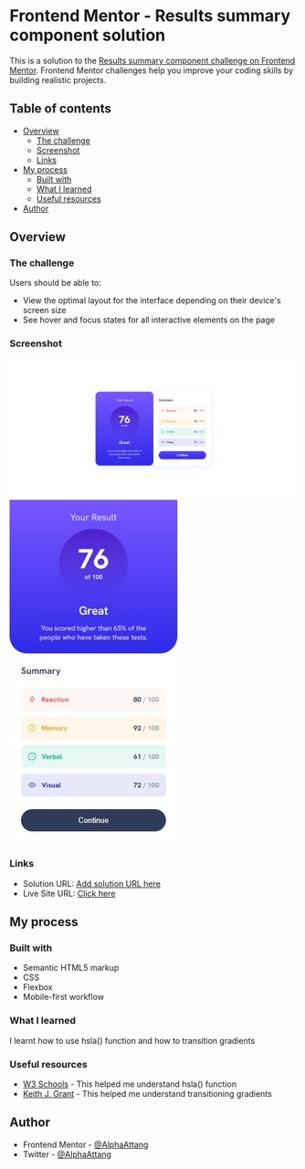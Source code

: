 # Frontend Mentor - Results summary component solution

This is a solution to the [Results summary component challenge on Frontend Mentor](https://www.frontendmentor.io/challenges/results-summary-component-CE_K6s0maV). Frontend Mentor challenges help you improve your coding skills by building realistic projects. 

## Table of contents

- [Overview](#overview)
  - [The challenge](#the-challenge)
  - [Screenshot](#screenshot)
  - [Links](#links)
- [My process](#my-process)
  - [Built with](#built-with)
  - [What I learned](#what-i-learned)
  - [Useful resources](#useful-resources)
- [Author](#author)


## Overview

### The challenge

Users should be able to:

- View the optimal layout for the interface depending on their device's screen size
- See hover and focus states for all interactive elements on the page

### Screenshot

![Desktop-view](/results-summary-component-main/design/desktop-solution.jpg)
![Mobile-view](/results-summary-component-main/design/mobile-solution.jpg)

### Links

- Solution URL: [Add solution URL here](https://your-solution-url.com)
- Live Site URL: [Click here](https://frontend-challenge-three-iota.vercel.app/)

## My process

### Built with

- Semantic HTML5 markup
- CSS
- Flexbox
- Mobile-first workflow

### What I learned

I learnt how to use hsla() function and how to transition gradients

### Useful resources

- [W3 Schools](https://www.w3schools.com/cssref/func_hsla.php) - This helped me understand hsla() function
- [Keith J. Grant](https://keithjgrant.com/posts/2017/07/transitioning-gradients/) - This helped me understand transitioning gradients


## Author

- Frontend Mentor - [@AlphaAttang](https://www.frontendmentor.io/profile/AlphaAttang)
- Twitter - [@AlphaAttang](https://www.twitter.com/AlphaAttang)

